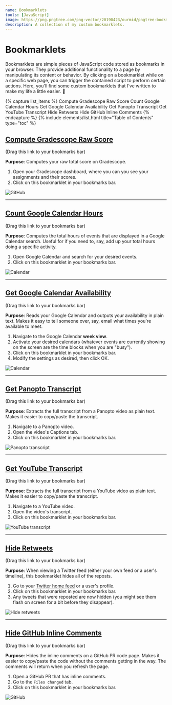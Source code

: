 ```yaml
---
name: Bookmarklets
tools: [JavaScript]
image: https://png.pngtree.com/png-vector/20190423/ourmid/pngtree-bookmark-icon-vector-illustration-in-filled-style-for-any-purpose-png-image_975418.jpg
description: A collection of my custom bookmarklets.
---
```


# Bookmarklets

Bookmarklets are simple pieces of JavaScript code stored as bookmarks in your browser. They provide additional functionality to a page by manipulating its content or behavior. By clicking on a bookmarklet while on a specific web page, you can trigger the contained script to perform certain actions. Here, you'll find some custom bookmarklets that I've written to make my life a little easier. 🙂

{% capture list_items %}
Compute Gradescope Raw Score
Count Google Calendar Hours
Get Google Calendar Availability
Get Panopto Transcript
Get YouTube Transcript
Hide Retweets
Hide GitHub Inline Comments
{% endcapture %}
{% include elements/list.html title="Table of Contents" type="toc" %}

## [Compute Gradescope Raw Score](javascript:(function()%7B%2F*%0AAdds%20up%20all%20the%20individual%20assignments%20and%20tell%20you%20the%20total%20score.%0A*%2F%0A%0Alet%20totalBeforeSlash%20%3D%200%3B%0Alet%20totalAfterSlash%20%3D%200%3B%0A%0Adocument.querySelectorAll('.submissionStatus--score').forEach((elem)%20%3D%3E%20%7B%0A%0A%09let%20str%20%3D%20elem.innerHTML%3B%0A%20%20%20%20let%20%5BbeforeSlash%2C%20afterSlash%5D%20%3D%20str.split('%20%2F%20')%3B%0A%0A%20%20%20%20%2F%2F%20Convert%20the%20strings%20to%20numbers%0A%20%20%20%20let%20numBeforeSlash%20%3D%20parseFloat(beforeSlash)%3B%0A%20%20%20%20let%20numAfterSlash%20%3D%20parseFloat(afterSlash)%3B%0A%0A%20%20%20%20%2F%2F%20Add%20the%20numbers%20to%20the%20running%20totals%0A%20%20%20%20totalBeforeSlash%20%2B%3D%20numBeforeSlash%3B%0A%20%20%20%20totalAfterSlash%20%2B%3D%20numAfterSlash%3B%0A%7D)%3B%0A%0Alet%20percentage%20%3D%20(totalBeforeSlash%20%2F%20totalAfterSlash)%20*%20100%3B%0Apercentage%20%3D%20Math.round(percentage%20*%20100)%20%2F%20100%3B%20%2F%2F%20Rounding%20to%20two%20decimal%20points%0A%0Alet%20alertMessage%20%3D%20%60The%20total%20is%20%24%7BtotalBeforeSlash%7D%20%2F%20%24%7BtotalAfterSlash%7D%20%3D%20%24%7Bpercentage%7D%25%60%3B%0Aalert(alertMessage)%3B%7D)()%3B)

(Drag this link to your bookmarks bar)

**Purpose**: Computes your raw total score on Gradescope.

1. Open your Gradescope dashboard, where you can you see your assignments and their scores.
1. Click on this bookmarklet in your bookmarks bar.

![GitHub](/assets/projects/bookmarklet-gradescope.gif)

---

## [Count Google Calendar Hours](javascript:(function()%7B%2F*%0ARun%20this%20bookmarklet%20on%20the%20%22search%22%20page%20in%20Google%20Calendar.%0A%0AIt%20will%20detect%20all%20the%20time%20ranges%20on%20the%20page%2C%20and%20add%20up%20the%20total%20hours.%0A*%2F%0A%0Alet%20reg%20%3D%20%2F(%5Cd%2B(%3A%5Cd%2B)%3F(am%7Cpm)%3F)%20%E2%80%93%20(%5Cd%2B(%3A%5Cd%2B)%3F(am%7Cpm))%2F%3B%0Avar%20total%20%3D%200%3B%0A%0Adocument.querySelectorAll('div%5Brole%3Dgridcell%5D').forEach(ele%20%3D%3E%20%7B%0A%09let%20str%20%3D%20ele.innerHTML%3B%0A%09if(reg.test(str))%20%7B%0A%09%09total%20%2B%3D%20durationInHours(str)%3B%0A%09%7D%0A%7D)%3B%0A%0Aalert('The%20total%20time%20on%20this%20search%20page%20is%20'%20%2B%20total%20%2B%20'%20hours!')%3B%0A%0Afunction%20durationInHours(timeRange)%20%7B%0A%0A%20%20%20%20let%20parts%20%3D%20timeRange.split('%20%E2%80%93%20')%3B%0A%20%20%20%20if(parts%5B0%5D.match(%2Fam%7Cpm%2F)%20%3D%3D%3D%20null)%20%7B%0A%20%20%20%20%20%20%20%20let%20period%20%3D%20parts%5B1%5D.match(%2Fam%7Cpm%2F)%3B%0A%20%20%20%20%20%20%20%20parts%5B0%5D%20%2B%3D%20period%5B0%5D%3B%0A%20%20%20%20%7D%0A%0A%20%20%20%20let%20times%20%3D%20parts.map(part%20%3D%3E%20%7B%0A%20%20%20%20%20%20%20%20%0A%20%20%20%20%20%20%20%20let%20timePart%20%3D%20part.match(%2F%5Cd%2B%3A%5Cd%2B%7C%5Cd%2B%2F)%5B0%5D%3B%20%0A%20%20%20%20%20%20%20%20let%20period%20%3D%20part.match(%2Fam%7Cpm%2F)%5B0%5D%3B%20%0A%0A%20%20%20%20%20%20%20%20let%20%5Bhour%2C%20minute%5D%20%3D%20timePart.includes('%3A')%20%3F%20timePart.split('%3A')%20%3A%20%5BtimePart%2C%20'00'%5D%3B%0A%20%20%20%20%20%20%20%20hour%20%3D%20parseInt(hour)%3B%0A%20%20%20%20%20%20%20%20minute%20%3D%20parseInt(minute)%3B%0A%0A%20%20%20%20%20%20%20%20if(period%20%3D%3D%3D%20'pm'%20%26%26%20hour%20!%3D%3D%2012)%20%7B%0A%20%20%20%20%20%20%20%20%20%20%20%20hour%20%2B%3D%2012%3B%0A%20%20%20%20%20%20%20%20%7D%0A%0A%20%20%20%20%20%20%20%20if(period%20%3D%3D%3D%20'am'%20%26%26%20hour%20%3D%3D%3D%2012)%20%7B%0A%20%20%20%20%20%20%20%20%20%20%20%20hour%20%3D%200%3B%0A%20%20%20%20%20%20%20%20%7D%0A%0A%20%20%20%20%20%20%20%20return%20hour%20%2B%20minute%20%2F%2060%3B%0A%20%20%20%20%7D)%3B%0A%0A%20%20%20%20let%20duration%20%3D%20times%5B1%5D%20-%20times%5B0%5D%3B%0A%20%20%20%20if(duration%20%3C%200)%20%7B%0A%20%20%20%20%20%20%20%20%2F%2F%20If%20the%20end%20time%20is%20before%20the%20start%20time%2C%20it%20means%20the%20time%20range%20crosses%20midnight.%0A%20%20%20%20%20%20%20%20%2F%2F%20Add%2024%20to%20the%20duration%20to%20correct%20this.%0A%20%20%20%20%20%20%20%20duration%20%2B%3D%2024%3B%0A%20%20%20%20%7D%0A%0A%20%20%20%20return%20duration%3B%0A%7D%7D)()%3B)

(Drag this link to your bookmarks bar)

**Purpose**: Computes the total hours of events that are displayed in a Google Calendar search. Useful for if you need to, say, add up your total hours doing a specific activity.

1. Open Google Calendar and search for your desired events.
1. Click on this bookmarklet in your bookmarks bar.

![Calendar](/assets/projects/bookmarklet-gcal-hours.gif)

---

## [Get Google Calendar Availability](javascript:(function()%7Blet%20START_CONSTRAINT%20%3D%208%3B%20%2F%2F%208%20means%20that%20free%20block%20can%20start%20at%208am%20at%20the%20earliest%0Alet%20END_CONSTRAINT%20%3D%2020%3B%20%2F%2F%2020%20means%20that%20free%20block%20can%20end%20at%208pm%20at%20the%20latest%0Alet%20MIN_FREE_TIME%20%3D%2030%3B%20%20%2F%2F%20The%20minimum%20duration%20of%20a%20free%20block%2C%20in%20min%0Alet%20BUFFER_START%20%3D%2015%3B%20%2F%2F%20The%20buffer%20at%20the%20start%20of%20a%20free%20block%2C%20in%20min%0Alet%20BUFFER_END%20%3D%200%3B%20%2F%2F%20The%20buffer%20at%20the%20end%20of%20a%20free%20block%2C%20in%20min%0A%0A%2F%2F%20Get%20user%20input%20for%20constraints%20and%20buffers%0Alet%20userInput%20%3D%20prompt(%22SETTINGS%3A%5CnEarliest%20hour%20you're%20available%20each%20day%20(e.g.%208%3D8am)%2C%5CnLatest%20hour%20you're%20available%20each%20day%20(e.g.%2020%3D8pm)%2C%5CnMinimum%20duration%20of%20an%20available%20block%20(minutes)%2C%5CnBuffer%20at%20the%20start%20of%20an%20available%20block%20(minutes)%2C%5CnBuffer%20at%20the%20end%20of%20an%20available%20block%20(minutes)%22%2C%20%60%24%7BSTART_CONSTRAINT%7D%2C%24%7BEND_CONSTRAINT%7D%2C%24%7BMIN_FREE_TIME%7D%2C%24%7BBUFFER_START%7D%2C%24%7BBUFFER_END%7D%60)%3B%0A%0Aif%20(userInput)%20%7B%0A%20%20%20%20%5BSTART_CONSTRAINT%2C%20END_CONSTRAINT%2C%20MIN_FREE_TIME%2C%20BUFFER_START%2C%20BUFFER_END%5D%20%3D%20userInput.split('%2C').map(Number)%3B%0A%7D%0A%0A%2F%2F%20Define%20the%20Event%20class%0Aclass%20Event%20%7B%0A%20%20%20%20constructor(start%2C%20end)%20%7B%0A%20%20%20%20%20%20%20%20this.start%20%3D%20start%3B%0A%20%20%20%20%20%20%20%20this.end%20%3D%20end%3B%0A%20%20%20%20%7D%0A%7D%0A%0A%2F**%0A%20*%20Returns%20an%20Event%20based%20on%20the%20GCal%20div%20textContent.%0A%20*%20%40param%20%7Bstring%7D%20textContent%20-%20The%20GCal%20div%20textContent.%0A%20*%20%40returns%20%7BEvent%7D%20The%20event.%0A%20*%2F%0Afunction%20createEvent(textContent)%20%7B%0A%0A%20%20%20%20const%20timeMatch%20%3D%20textContent.match(%2F%5Cd%2B(%3A%5Cd%2B)%3F(am%7Cpm)%2Fg)%3B%0A%20%20%20%20if%20(!timeMatch)%20%7B%0A%20%20%20%20%20%20%20%20return%20null%3B%0A%20%20%20%20%7D%0A%0A%20%20%20%20const%20dateMatch%20%3D%20textContent.match(%2F%5CS%2B%20%5Cd%7B1%2C2%7D%2C%20%5Cd%7B4%7D%24%2Fg)%3B%0A%20%20%20%20if%20(!dateMatch)%20%7B%0A%20%20%20%20%20%20%20%20return%20null%3B%0A%20%20%20%20%7D%0A%0A%20%20%20%20const%20start%20%3D%20new%20Date(%60%24%7BdateMatch%5B0%5D%7D%20%24%7BformatTime(timeMatch%5B0%5D)%7D%60)%3B%0A%20%20%20%20const%20end%20%3D%20new%20Date(%60%24%7BdateMatch%5B0%5D%7D%20%24%7BformatTime(timeMatch%5B1%5D%20%7C%7C%20timeMatch%5B0%5D)%7D%60)%0A%0A%20%20%20%20if%20(end%20%3C%20start)%20%7B%0A%20%20%20%20%20%20%20%20return%20null%3B%0A%20%20%20%20%7D%0A%0A%20%20%20%20return%20new%20Event(start%2C%20end)%3B%0A%7D%0A%0A%2F**%0A%20*%20Formats%20the%20time%20in%20military%20format.%0A%20*%20%40param%20%7Bstring%7D%20time%20-%20The%20time.%0A%20*%20%40returns%20%7Bstring%7D%20The%20time%20in%20military%20format.%0A%20*%20%40example%0A%20*%20formatTime('1pm')%20%3D%3D%3D%20'13%3A00'%0A%20*%20formatTime('1am')%20%3D%3D%3D%20'1%3A00'%0A%20*%20formatTime('1%3A30pm')%20%3D%3D%3D%20'13%3A30'%0A%20*%2F%0Afunction%20formatTime(time)%20%7B%0A%0A%20%20%20%20let%20hours%2C%20minutes%2C%20period%3B%0A%0A%20%20%20%20let%20timeParts%20%3D%20time.match(%2F%5E(%5Cd%2B)%3A(%5Cd%2B)(am%7Cpm)%2F)%3B%0A%20%20%20%20if%20(timeParts)%20%7B%0A%20%20%20%20%20%20%20%20hours%20%3D%20parseInt(timeParts%5B1%5D%2C%2010)%3B%0A%20%20%20%20%20%20%20%20minutes%20%3D%20timeParts%5B2%5D%3B%0A%20%20%20%20%20%20%20%20period%20%3D%20timeParts%5B3%5D%3B%0A%20%20%20%20%7D%0A%0A%20%20%20%20timeParts%20%3D%20time.match(%2F%5E(%5Cd%2B)(am%7Cpm)%2F)%3B%0A%20%20%20%20if%20(timeParts)%20%7B%0A%20%20%20%20%20%20%20%20hours%20%3D%20parseInt(timeParts%5B1%5D%2C%2010)%3B%0A%20%20%20%20%20%20%20%20minutes%20%3D%20'00'%3B%0A%20%20%20%20%20%20%20%20period%20%3D%20timeParts%5B2%5D%3B%0A%20%20%20%20%7D%0A%0A%20%20%20%20if%20(period%20%3D%3D%3D%20'pm'%20%26%26%20hours%20!%3D%3D%2012)%20%7B%0A%20%20%20%20%20%20%20%20hours%20%2B%3D%2012%3B%0A%20%20%20%20%7D%0A%0A%20%20%20%20if%20(period%20%3D%3D%3D%20'am'%20%26%26%20hours%20%3D%3D%3D%2012)%20%7B%0A%20%20%20%20%20%20%20%20hours%20%3D%200%3B%0A%20%20%20%20%7D%0A%0A%20%20%20%20return%20%60%24%7Bhours%7D%3A%24%7Bminutes%7D%60%0A%7D%0A%0A%2F**%0A%20*%20Gets%20the%20textContent%20of%20this%20element%20(and%20not%20its%20children).%0A%20*%20%40param%20%7BObject%7D%20element%0A%20*%20%40returns%20%7Bstring%7D%20The%20element's%20textContent.%0A%20*%2F%0Afunction%20getTextContent(element)%20%7B%0A%0A%20%20%20%20let%20text%20%3D%20%22%22%3B%0A%0A%20%20%20%20element.childNodes.forEach(node%20%3D%3E%20%7B%0A%20%20%20%20%20%20%20%20if%20(node.nodeType%20%3D%3D%3D%20Node.TEXT_NODE)%20%7B%0A%20%20%20%20%20%20%20%20%20%20%20%20text%20%2B%3D%20node.textContent.trim()%3B%0A%20%20%20%20%20%20%20%20%7D%0A%20%20%20%20%7D)%3B%0A%0A%20%20%20%20return%20text%3B%0A%7D%0A%0A%2F**%0A%20*%20Computes%20your%20availability%20based%20on%20your%20calendar%20events.%0A%20*%20%40param%20%7BEvent%5B%5D%7D%20events%20-%20The%20list%20of%20busy%20events.%0A%20*%20%40returns%20%7BEvent%5B%5D%7D%20A%20list%20of%20Events%2C%20where%20each%20Event%20represents%20a%20free%20block.%0A%20*%2F%0Afunction%20getAvailability(events)%20%7B%0A%0A%20%20%20%20events.sort((a%2C%20b)%20%3D%3E%20(a.start%20-%20b.start)%20%7C%7C%20(a.end%20-%20b.end))%3B%0A%0A%20%20%20%20const%20freeBlocks%20%3D%20%5B%5D%3B%0A%20%20%20%20let%20currentDay%20%3D%20null%3B%0A%20%20%20%20let%20lastEndTime%20%3D%20null%3B%0A%0A%20%20%20%20events.forEach((event)%20%3D%3E%20%7B%0A%0A%20%20%20%20%20%20%20%20const%20eventDate%20%3D%20event.start.toDateString()%3B%0A%0A%20%20%20%20%20%20%20%20%2F%2F%20If%20we%20are%20moving%20to%20a%20new%20day%2C%20handle%20the%20end%20of%20the%20previous%20day%0A%20%20%20%20%20%20%20%20if%20(!currentDay%20%7C%7C%20currentDay%20!%3D%3D%20eventDate)%20%7B%0A%0A%20%20%20%20%20%20%20%20%20%20%20%20if%20(lastEndTime)%20%7B%0A%0A%20%20%20%20%20%20%20%20%20%20%20%20%20%20%20%20const%20endOfPreviousDay%20%3D%20new%20Date(lastEndTime)%3B%0A%20%20%20%20%20%20%20%20%20%20%20%20%20%20%20%20endOfPreviousDay.setHours(23%2C%2059%2C%2059%2C%20999)%3B%0A%0A%20%20%20%20%20%20%20%20%20%20%20%20%20%20%20%20if%20(lastEndTime%20%3C%20endOfPreviousDay)%20%7B%0A%20%20%20%20%20%20%20%20%20%20%20%20%20%20%20%20%20%20%20%20freeBlocks.push(new%20Event(lastEndTime%2C%20endOfPreviousDay))%3B%0A%20%20%20%20%20%20%20%20%20%20%20%20%20%20%20%20%7D%0A%20%20%20%20%20%20%20%20%20%20%20%20%7D%0A%20%20%20%20%20%20%20%20%20%20%20%20%0A%20%20%20%20%20%20%20%20%20%20%20%20%2F%2F%20Reset%20for%20the%20new%20day%0A%20%20%20%20%20%20%20%20%20%20%20%20currentDay%20%3D%20eventDate%3B%0A%20%20%20%20%20%20%20%20%20%20%20%20lastEndTime%20%3D%20new%20Date(event.start)%3B%0A%20%20%20%20%20%20%20%20%20%20%20%20lastEndTime.setHours(0%2C%200%2C%200%2C%200)%3B%0A%20%20%20%20%20%20%20%20%7D%0A%0A%20%20%20%20%20%20%20%20if%20(lastEndTime%20%3C%20event.start)%20%7B%0A%20%20%20%20%20%20%20%20%20%20%20%20freeBlocks.push(new%20Event(lastEndTime%2C%20event.start))%3B%0A%20%20%20%20%20%20%20%20%7D%0A%0A%20%20%20%20%20%20%20%20lastEndTime%20%3D%20event.end%3B%0A%20%20%20%20%7D)%3B%0A%0A%20%20%20%20if%20(lastEndTime)%20%7B%0A%0A%20%20%20%20%20%20%20%20const%20endOfDay%20%3D%20new%20Date(lastEndTime)%3B%0A%20%20%20%20%20%20%20%20endOfDay.setHours(23%2C%2059%2C%2059%2C%20999)%3B%0A%0A%20%20%20%20%20%20%20%20if%20(lastEndTime%20%3C%20endOfDay)%20%7B%0A%20%20%20%20%20%20%20%20%20%20%20%20freeBlocks.push(new%20Event(lastEndTime%2C%20endOfDay))%3B%0A%20%20%20%20%20%20%20%20%7D%0A%20%20%20%20%7D%0A%0A%20%20%20%20return%20freeBlocks%3B%0A%7D%0A%0A%2F**%0A%20*%20Adds%20buffers%20to%20the%20start%20and%20end%20times%20of%20each%20free%20block.%0A%20*%20%40param%20%7BEvent%5B%5D%7D%20freeBlocks%20-%20The%20array%20of%20free%20time%20blocks.%0A%20*%20%40param%20%7Bnumber%7D%20bufferStart%20-%20The%20buffer%20time%20in%20minutes%20to%20add%20to%20the%20start%20of%20each%20block.%0A%20*%20%40param%20%7Bnumber%7D%20bufferEnd%20-%20The%20buffer%20time%20in%20minutes%20to%20subtract%20from%20the%20end%20of%20each%20block.%0A%20*%20%40returns%20%7BEvent%5B%5D%7D%20The%20adjusted%20free%20time%20blocks.%0A%20*%2F%0Afunction%20addBuffer(freeBlocks%2C%20bufferStart%2C%20bufferEnd)%20%7B%0A%20%20%20%20return%20freeBlocks.map(block%20%3D%3E%20%7B%0A%0A%20%20%20%20%20%20%20%20const%20adjustedStart%20%3D%20new%20Date(block.start)%3B%0A%20%20%20%20%20%20%20%20const%20adjustedEnd%20%3D%20new%20Date(block.end)%3B%0A%0A%20%20%20%20%20%20%20%20adjustedStart.setMinutes(adjustedStart.getMinutes()%20%2B%20bufferStart)%3B%0A%20%20%20%20%20%20%20%20adjustedEnd.setMinutes(adjustedEnd.getMinutes()%20-%20bufferEnd)%3B%0A%0A%20%20%20%20%20%20%20%20if%20(adjustedEnd%20-%20adjustedStart%20%3E%3D%20MIN_FREE_TIME%20*%2060%20*%201000)%20%7B%0A%20%20%20%20%20%20%20%20%20%20%20%20return%20new%20Event(adjustedStart%2C%20adjustedEnd)%3B%0A%20%20%20%20%20%20%20%20%7D%0A%0A%20%20%20%20%20%20%20%20return%20null%3B%0A%20%20%20%20%7D).filter((block)%20%3D%3E%20block%20!%3D%3D%20null)%3B%0A%7D%0A%0A%2F**%0A%20*%20Constrains%20the%20start%20and%20end%20times%20of%20the%20availability%20based%20on%20global%20constraints.%0A%20*%20%40param%20%7BEvent%5B%5D%7D%20freeBlocks%20-%20Your%20availability.%0A%20*%20%40returns%20%7BEvent%5B%5D%7D%20The%20constrained%20availability.%0A%20*%2F%0Afunction%20constrainAvailability(freeBlocks)%20%7B%0A%20%20%20%20return%20freeBlocks.map(event%20%3D%3E%20%7B%0A%0A%20%20%20%20%20%20%20%20let%20constrainedStart%20%3D%20new%20Date(event.start)%3B%0A%20%20%20%20%20%20%20%20let%20constrainedEnd%20%3D%20new%20Date(event.end)%3B%0A%0A%20%20%20%20%20%20%20%20if%20(constrainedStart.getHours()%20%3C%20START_CONSTRAINT)%20%7B%0A%20%20%20%20%20%20%20%20%20%20%20%20constrainedStart.setHours(START_CONSTRAINT%2C%200%2C%200%2C%200)%3B%0A%20%20%20%20%20%20%20%20%7D%0A%0A%20%20%20%20%20%20%20%20if%20(constrainedEnd.getHours()%20%3E%3D%20END_CONSTRAINT)%20%7B%0A%20%20%20%20%20%20%20%20%20%20%20%20constrainedEnd.setHours(END_CONSTRAINT%2C%200%2C%200%2C%200)%3B%0A%20%20%20%20%20%20%20%20%7D%0A%0A%20%20%20%20%20%20%20%20if%20(constrainedEnd%20-%20constrainedStart%20%3E%3D%20MIN_FREE_TIME%20*%2060%20*%201000)%20%7B%0A%20%20%20%20%20%20%20%20%20%20%20%20return%20new%20Event(constrainedStart%2C%20constrainedEnd)%3B%0A%20%20%20%20%20%20%20%20%7D%0A%0A%20%20%20%20%20%20%20%20return%20null%3B%0A%20%20%20%20%7D).filter((event)%20%3D%3E%20event%20!%3D%3D%20null)%3B%0A%7D%0A%0A%2F**%0A%20*%20Formats%20your%20availability%20in%20plain%20text.%0A%20*%20%40param%20%7BEvent%5B%5D%7D%20freeBlocks%20-%20Your%20availability.%0A%20*%20%40returns%20%7Bstring%7D%20Your%20availability%20formatted%20in%20plain%20text.%0A%20*%2F%0Afunction%20formatAvailability(freeBlocks)%20%7B%0A%0A%20%20%20%20let%20res%20%3D%20'Availability%3A%5Cn%5Cn'%3B%0A%20%20%20%20const%20formattedTimes%20%3D%20%7B%7D%3B%0A%0A%20%20%20%20%2F%2F%20Prepopulate%20the%20formattedTimes%20object%20with%20the%20dates%20of%20the%20week%20(Sunday%20to%20Saturday)%0A%20%20%20%20if%20(freeBlocks.length%20%3E%200)%20%7B%0A%0A%20%20%20%20%20%20%20%20const%20someDate%20%3D%20new%20Date(freeBlocks%5B0%5D.start)%3B%0A%20%20%20%20%20%20%20%20const%20sunday%20%3D%20new%20Date(someDate)%3B%0A%20%20%20%20%20%20%20%20sunday.setDate(someDate.getDate()%20-%20someDate.getDay())%3B%20%2F%2F%20Set%20to%20the%20Sunday%20of%20the%20week%0A%0A%20%20%20%20%20%20%20%20for%20(let%20i%20%3D%200%3B%20i%20%3C%207%3B%20i%2B%2B)%20%7B%0A%0A%20%20%20%20%20%20%20%20%20%20%20%20const%20currentDay%20%3D%20new%20Date(sunday)%3B%0A%20%20%20%20%20%20%20%20%20%20%20%20currentDay.setDate(sunday.getDate()%20%2B%20i)%3B%0A%0A%20%20%20%20%20%20%20%20%20%20%20%20const%20formattedDate%20%3D%20currentDay.toLocaleDateString('en-US'%2C%20%7B%0A%20%20%20%20%20%20%20%20%20%20%20%20%20%20%20%20weekday%3A%20'short'%2C%0A%20%20%20%20%20%20%20%20%20%20%20%20%20%20%20%20month%3A%20'long'%2C%0A%20%20%20%20%20%20%20%20%20%20%20%20%20%20%20%20day%3A%20'numeric'%2C%0A%20%20%20%20%20%20%20%20%20%20%20%20%7D)%3B%0A%0A%20%20%20%20%20%20%20%20%20%20%20%20formattedTimes%5BformattedDate%5D%20%3D%20%5B%5D%3B%0A%20%20%20%20%20%20%20%20%7D%0A%20%20%20%20%7D%0A%0A%20%20%20%20freeBlocks.forEach(event%20%3D%3E%20%7B%0A%0A%20%20%20%20%20%20%20%20const%20date%20%3D%20event.start.toLocaleDateString('en-US'%2C%20%7B%0A%20%20%20%20%20%20%20%20%20%20%20%20weekday%3A%20'short'%2C%0A%20%20%20%20%20%20%20%20%20%20%20%20month%3A%20'long'%2C%0A%20%20%20%20%20%20%20%20%20%20%20%20day%3A%20'numeric'%2C%0A%20%20%20%20%20%20%20%20%7D)%3B%0A%0A%20%20%20%20%20%20%20%20const%20startTime%20%3D%20event.start.toLocaleTimeString('en-US'%2C%20%7B%0A%20%20%20%20%20%20%20%20%20%20%20%20hour%3A%20'numeric'%2C%0A%20%20%20%20%20%20%20%20%20%20%20%20minute%3A%20'2-digit'%0A%20%20%20%20%20%20%20%20%7D)%3B%0A%0A%20%20%20%20%20%20%20%20const%20endTime%20%3D%20event.end.toLocaleTimeString('en-US'%2C%20%7B%0A%20%20%20%20%20%20%20%20%20%20%20%20hour%3A%20'numeric'%2C%0A%20%20%20%20%20%20%20%20%20%20%20%20minute%3A%20'2-digit'%0A%20%20%20%20%20%20%20%20%7D)%3B%0A%0A%20%20%20%20%20%20%20%20formattedTimes%5Bdate%5D.push(%60%24%7BstartTime%7D%E2%80%93%24%7BendTime%7D%60)%3B%0A%20%20%20%20%7D)%3B%0A%0A%20%20%20%20for%20(const%20%5Bdate%2C%20times%5D%20of%20Object.entries(formattedTimes))%20%7B%0A%0A%20%20%20%20%20%20%20%20res%20%2B%3D%20%60%24%7Bdate%7D%5Cn%60%3B%0A%0A%20%20%20%20%20%20%20%20if%20(times.length%20%3E%200)%20%7B%0A%20%20%20%20%20%20%20%20%20%20%20%20times.forEach(time%20%3D%3E%20%7B%0A%20%20%20%20%20%20%20%20%20%20%20%20%20%20%20%20res%20%2B%3D%20%60%24%7Btime%7D%5Cn%60%3B%0A%20%20%20%20%20%20%20%20%20%20%20%20%7D)%3B%0A%20%20%20%20%20%20%20%20%7D%20else%20%7B%0A%20%20%20%20%20%20%20%20%20%20%20%20res%20%2B%3D%20'N%2FA%5Cn'%3B%0A%20%20%20%20%20%20%20%20%7D%0A%0A%20%20%20%20%20%20%20%20res%20%2B%3D%20'%5Cn'%3B%0A%20%20%20%20%7D%0A%0A%20%20%20%20res%20%3D%20res.replace(%2F%20AM%2Fg%2C%20'am')%3B%0A%20%20%20%20res%20%3D%20res.replace(%2F%20PM%2Fg%2C%20'pm')%3B%0A%0A%20%20%20%20return%20res%3B%0A%7D%0A%0A%2F%2F%20Main%0Aconst%20eventDivs%20%3D%20document.querySelectorAll('div%5Brole%3D%22gridcell%22%5D%20%3E%20div%20%3E%20div%5Brole%3D%22button%22%5D%20%3E%20div')%3B%0Alet%20events%20%3D%20%5B%5D%3B%0A%0Aconsole.log(eventDivs.length)%3B%0A%0AeventDivs.forEach(childDiv%20%3D%3E%20%7B%0A%20%20%20%20const%20event%20%3D%20createEvent(getTextContent(childDiv))%3B%0A%20%20%20%20if%20(event)%20%7B%0A%20%20%20%20%20%20%20%20events.push(event)%3B%0A%20%20%20%20%7D%0A%7D)%3B%0A%0Alet%20availability%20%3D%20getAvailability(events)%3B%0Aavailability%20%3D%20addBuffer(availability%2C%20BUFFER_START%2C%20BUFFER_END)%3B%0Aavailability%20%3D%20constrainAvailability(availability)%3B%0Aavailability%20%3D%20formatAvailability(availability)%3B%0A%0Aconst%20existingDiv%20%3D%20document.getElementById('computed-availability')%3B%0Aif%20(existingDiv)%20%7B%0A%20%20%20%20existingDiv.textContent%20%3D%20availability%3B%0A%20%20%20%20return%3B%0A%7D%0A%0Aconst%20newDiv%20%3D%20document.createElement('div')%3B%0AnewDiv.id%20%3D%20'computed-availability'%3B%0AnewDiv.style.whiteSpace%20%3D%20'pre-wrap'%3B%0AnewDiv.style.padding%20%3D%20'10px'%3B%0AnewDiv.style.marginBottom%20%3D%20'20px'%3B%0AnewDiv.style.backgroundColor%20%3D%20'%23f9f9f9'%3B%0AnewDiv.textContent%20%3D%20availability%3B%0A%0Aconst%20targetDiv%20%3D%20document.getElementById('drawerMiniMonthNavigator')%3B%0Aif%20(targetDiv)%20%7B%0A%20%20%20%20targetDiv.parentNode.insertBefore(newDiv%2C%20targetDiv)%3B%0A%7D%7D)()%3B)

(Drag this link to your bookmarks bar)

**Purpose**: Reads your Google Calendar and outputs your availability in plain text. Makes it easy to tell someone over, say, email what times you're available to meet.

1. Navigate to the Google Calendar **week view**.
1. Activate your desired calendars (whatever events are currently showing on the screen are the time blocks when you are "busy").
1. Click on this bookmarklet in your bookmarks bar.
1. Modify the settings as desired, then click OK.

![Calendar](/assets/projects/bookmarklet-gcal-availability.gif)

---

## [Get Panopto Transcript](javascript:(function()%7B%2F**%0A%20*%20Go%20to%20a%20Panopto%20video.%0A%20*%20Click%20the%20%22Captions%22%20button.%0A%20*%20Run%20this%20bookmarklet.%0A%20*%20It%20will%20open%20a%20new%20tab%20with%20the%20transcript.%0A%20*%2F%0A%0Alet%20elements%20%3D%20document.querySelectorAll(%22div.event-text%3Espan%22)%3B%0Alet%20transcript%20%3D%20%22%22%3B%0A%0Aelements.forEach((elem)%20%3D%3E%20%7B%0A%20%20%20%20transcript%20%2B%3D%20elem.innerHTML%20%2B%20%22%20%22%3B%0A%7D)%3B%0A%0Atranscript%20%3D%20transcript.replace(%2F%5Cn%2Fg%2C%20%22%20%22).trim()%3B%0A%0Alet%20htmlContent%20%3D%20%60%0A%3Chtml%3E%0A%3Chead%3E%0A%20%20%20%20%3Ctitle%3ETranscript%3C%2Ftitle%3E%0A%3C%2Fhead%3E%0A%3Cbody%3E%0A%20%20%20%20%3Cdiv%20style%3D%22white-space%3A%20pre-wrap%3B%22%3E%24%7Btranscript%7D%3C%2Fdiv%3E%0A%3C%2Fbody%3E%0A%3C%2Fhtml%3E%60%3B%0A%0Alet%20blob%20%3D%20new%20Blob(%5BhtmlContent%5D%2C%20%7B%20type%3A%20'text%2Fhtml'%20%7D)%3B%0Alet%20url%20%3D%20URL.createObjectURL(blob)%3B%0Awindow.open(url%2C%20%22_blank%22)%3B%7D)()%3B)

(Drag this link to your bookmarks bar)

**Purpose**: Extracts the full transcript from a Panopto video as plain text. Makes it easier to copy/paste the transcript.

1. Navigate to a Panopto video.
1. Open the video's Captions tab.
1. Click on this bookmarklet in your bookmarks bar.

![Panopto transcript](/assets/projects/bookmarklet-panopto-transcript.gif)

---

## [Get YouTube Transcript](javascript:(function()%7B%2F**%0A%20*%20Go%20to%20a%20YouTube%20video.%0A%20*%20Click%20the%20%22Show%20transcript%22%20button.%0A%20*%20Run%20this%20bookmarklet.%0A%20*%20It%20will%20open%20a%20new%20tab%20with%20the%20transcript.%0A%20*%2F%0A%0Alet%20elements%20%3D%20document.querySelectorAll('yt-formatted-string.segment-text.style-scope.ytd-transcript-segment-renderer')%3B%0Alet%20transcript%20%3D%20%22%22%3B%0A%0Aelements.forEach((elem)%20%3D%3E%20%7B%0A%20%20%20%20transcript%20%2B%3D%20elem.innerHTML%20%2B%20%22%20%22%3B%0A%7D)%3B%0A%0Atranscript%20%3D%20transcript.replace(%2F%5Cn%2Fg%2C%20%22%20%22).trim()%3B%0A%0Alet%20htmlContent%20%3D%20%60%0A%3Chtml%3E%0A%3Chead%3E%0A%20%20%20%20%3Ctitle%3ETranscript%3C%2Ftitle%3E%0A%3C%2Fhead%3E%0A%3Cbody%3E%0A%20%20%20%20%3Cdiv%20style%3D%22white-space%3A%20pre-wrap%3B%22%3E%24%7Btranscript%7D%3C%2Fdiv%3E%0A%3C%2Fbody%3E%0A%3C%2Fhtml%3E%60%3B%0A%0Alet%20blob%20%3D%20new%20Blob(%5BhtmlContent%5D%2C%20%7B%20type%3A%20'text%2Fhtml'%20%7D)%3B%0Alet%20url%20%3D%20URL.createObjectURL(blob)%3B%0Awindow.open(url%2C%20%22_blank%22)%3B%7D)()%3B)

(Drag this link to your bookmarks bar)

**Purpose**: Extracts the full transcript from a YouTube video as plain text. Makes it easier to copy/paste the transcript.

1. Navigate to a YouTube video.
1. Open the video's transcript.
1. Click on this bookmarklet in your bookmarks bar.

![YouTube transcript](/assets/projects/bookmarklet-youtube-transcript.gif)

---

## [Hide Retweets](javascript:(function()%7B%2F**%0A%20*%20Continuously%20checks%20the%20page%20for%20any%20reposted%20tweets%2C%20and%20hides%20them.%0A%20*%2F%0A%0Afunction%20hideRetweetDivs()%20%7B%0A%0A%20%20%20%20var%20elems%20%3D%20document.querySelectorAll('div%5Bdata-testid%3D%22cellInnerDiv%22%5D')%3B%0A%0A%20%20%20%20Array.from(elems).forEach((elem)%20%3D%3E%20%7B%0A%20%20%20%20%20%20%20%20if%20(elem.textContent.includes('reposted'))%20%7B%0A%20%20%20%20%20%20%20%20%20%20%20%20elem.style.display%20%3D%20'none'%3B%3B%0A%20%20%20%20%20%20%20%20%7D%0A%20%20%20%20%7D)%0A%7D%0A%0AsetInterval(hideRetweetDivs%2C%201E3)%3B%7D)()%3B)

(Drag this link to your bookmarks bar)

**Purpose**: When viewing a Twitter feed (either your own feed or a user's timeline), this bookmarklet hides all of the reposts.

1. Go to your [Twitter home feed](https://twitter.com/home) or a user's profile.
1. Click on this bookmarklet in your bookmarks bar.
1. Any tweets that were reposted are now hidden (you might see them flash on screen for a bit before they disappear).

![Hide retweets](/assets/projects/bookmarklet-hide-retweets.gif)

---

## [Hide GitHub Inline Comments](javascript:(function()%7B%2F**%0A%20*%20Run%20this%20bookmarklet%20on%20a%20GitHub%20code%20page.%20It%20will%20remove%20all%20of%20the%20inline%20comments%2C%20making%20it%20easier%20to%20copy%2Fpaste.%0A%20*%2F%0A%0Avar%20elements%20%3D%20document.querySelectorAll('.inline-comments')%3B%0Aelements.forEach((elem)%20%3D%3E%20%7B%0A%20%20%20%20elem.parentNode.removeChild(elem)%3B%0A%7D)%7D)()%3B)

(Drag this link to your bookmarks bar)

**Purpose**: Hides the inline comments on a GitHub PR code page. Makes it easier to copy/paste the code without the comments getting in the way. The comments will return when you refresh the page.

1. Open a GitHub PR that has inline comments.
1. Go to the `Files changed` tab.
1. Click on this bookmarklet in your bookmarks bar.

![GitHub](/assets/projects/bookmarklet-hide-github.gif)
